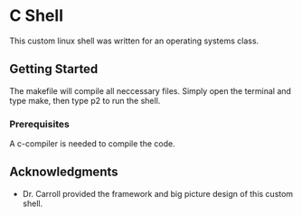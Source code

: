# C Shell

This custom linux shell was written for an operating systems class. 

## Getting Started

The makefile will compile all neccessary files. Simply open the terminal and type make, then type p2 to run the shell.

### Prerequisites

A c-compiler is needed to compile the code.

## Acknowledgments

* Dr.  Carroll provided the framework and big picture design of this custom shell.


